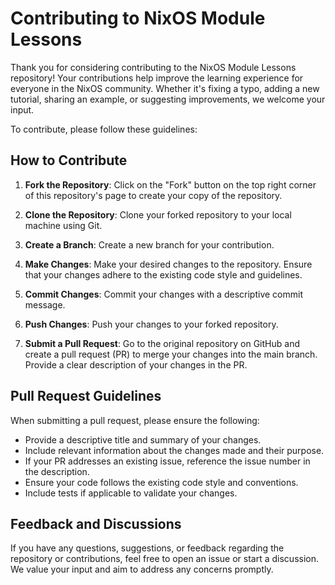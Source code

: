 # Contributing to NixOS Module Lessons

Thank you for considering contributing to the NixOS Module Lessons repository!
Your contributions help improve the learning experience for everyone in the NixOS community.
Whether it's fixing a typo, adding a new tutorial, sharing an example, or suggesting improvements, we welcome your input.

To contribute, please follow these guidelines:

## How to Contribute

1. **Fork the Repository**: Click on the "Fork" button on the top right corner of this repository's page to create your copy of the repository.

2. **Clone the Repository**: Clone your forked repository to your local machine using Git.

3. **Create a Branch**: Create a new branch for your contribution.

4. **Make Changes**: Make your desired changes to the repository. Ensure that your changes adhere to the existing code style and guidelines.

5. **Commit Changes**: Commit your changes with a descriptive commit message.

6. **Push Changes**: Push your changes to your forked repository.

7. **Submit a Pull Request**: Go to the original repository on GitHub and create a pull request (PR) to merge your changes into the main branch. Provide a clear description of your changes in the PR.

## Pull Request Guidelines

When submitting a pull request, please ensure the following:

- Provide a descriptive title and summary of your changes.
- Include relevant information about the changes made and their purpose.
- If your PR addresses an existing issue, reference the issue number in the description.
- Ensure your code follows the existing code style and conventions.
- Include tests if applicable to validate your changes.

## Feedback and Discussions

If you have any questions, suggestions, or feedback regarding the repository or contributions, feel free to open an issue or start a discussion.
We value your input and aim to address any concerns promptly.

